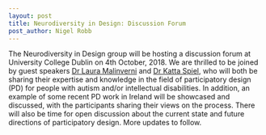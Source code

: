 ```yaml
---
layout: post
title: Neurodiversity in Design: Discussion Forum
post_author: Nigel Robb
---
```

The Neurodiversity in Design group will be hosting a discussion forum at University College Dublin on 4th October, 2018. We are thrilled to be joined by guest speakers [Dr Laura Malinverni](http://www.lauramalinverni.org/) and [Dr Katta Spiel](http://igw.tuwien.ac.at/hci/people/kspiel), who will both be sharing their expertise and knowledge in the field of participatory design (PD) for people with autism and/or intellectual disabilities. In addition, an example of some recent PD work in Ireland will be showcased and discussed, with the participants sharing their views on the process. There will also be time for open discussion about the current state and future directions of participatory design. More updates to follow.
